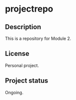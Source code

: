 # projectrepo



## Description
This is a repository for Module 2.

## License
Personal project. 

## Project status
Ongoing.
